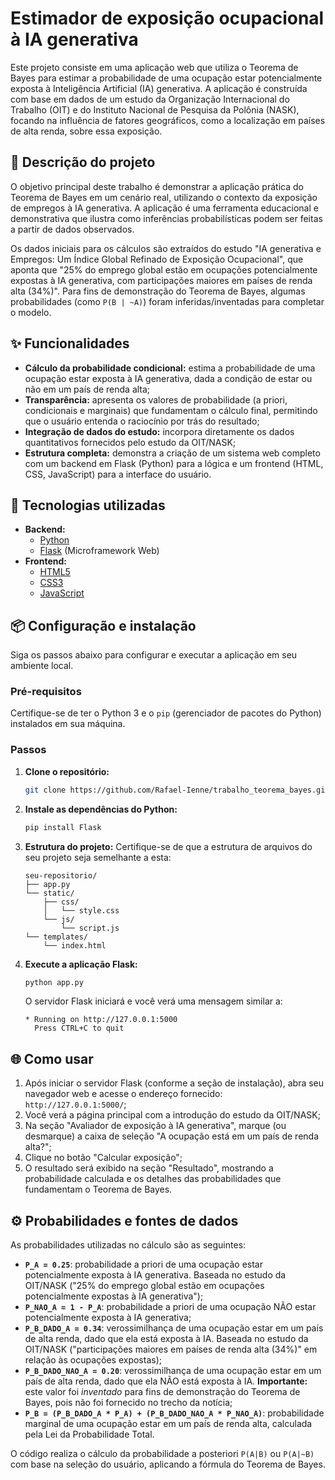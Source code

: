 # Estimador de exposição ocupacional à IA generativa

Este projeto consiste em uma aplicação web que utiliza o Teorema de Bayes para estimar a probabilidade de uma ocupação estar potencialmente exposta à Inteligência Artificial (IA) generativa. A aplicação é construída com base em dados de um estudo da Organização Internacional do Trabalho (OIT) e do Instituto Nacional de Pesquisa da Polônia (NASK), focando na influência de fatores geográficos, como a localização em países de alta renda, sobre essa exposição.

## 📄 Descrição do projeto

O objetivo principal deste trabalho é demonstrar a aplicação prática do Teorema de Bayes em um cenário real, utilizando o contexto da exposição de empregos à IA generativa. A aplicação é uma ferramenta educacional e demonstrativa que ilustra como inferências probabilísticas podem ser feitas a partir de dados observados.

Os dados iniciais para os cálculos são extraídos do estudo "IA generativa e Empregos: Um Índice Global Refinado de Exposição Ocupacional", que aponta que "25% do emprego global estão em ocupações potencialmente expostas à IA generativa, com participações maiores em países de renda alta (34%)". Para fins de demonstração do Teorema de Bayes, algumas probabilidades (como `P(B | ~A)`) foram inferidas/inventadas para completar o modelo.

## ✨ Funcionalidades

* **Cálculo da probabilidade condicional:** estima a probabilidade de uma ocupação estar exposta à IA generativa, dada a condição de estar ou não em um país de renda alta;
* **Transparência:** apresenta os valores de probabilidade (a priori, condicionais e marginais) que fundamentam o cálculo final, permitindo que o usuário entenda o raciocínio por trás do resultado;
* **Integração de dados do estudo:** incorpora diretamente os dados quantitativos fornecidos pelo estudo da OIT/NASK;
* **Estrutura completa:** demonstra a criação de um sistema web completo com um backend em Flask (Python) para a lógica e um frontend (HTML, CSS, JavaScript) para a interface do usuário.

## 🚀 Tecnologias utilizadas

* **Backend:**
    * [Python](https://www.python.org/)
    * [Flask](https://flask.palletsprojects.com/) (Microframework Web)
* **Frontend:**
    * [HTML5](https://developer.mozilla.org/pt-BR/docs/Web/HTML)
    * [CSS3](https://developer.mozilla.org/pt-BR/docs/Web/CSS)
    * [JavaScript](https://developer.mozilla.org/pt-BR/docs/Web/JavaScript)

## 📦 Configuração e instalação

Siga os passos abaixo para configurar e executar a aplicação em seu ambiente local.

### Pré-requisitos

Certifique-se de ter o Python 3 e o `pip` (gerenciador de pacotes do Python) instalados em sua máquina.

### Passos

1.  **Clone o repositório:**
    ```bash
    git clone https://github.com/Rafael-Ienne/trabalho_teorema_bayes.git
    ```

2.  **Instale as dependências do Python:**
    ```bash
    pip install Flask
    ```

4.  **Estrutura do projeto:**
    Certifique-se de que a estrutura de arquivos do seu projeto seja semelhante a esta:
    ```
    seu-repositorio/
    ├── app.py
    └── static/
        ├── css/
        │   └── style.css
        └── js/
            └── script.js
    └── templates/
        └── index.html
    ```

5.  **Execute a aplicação Flask:**
    ```bash
    python app.py
    ```
    O servidor Flask iniciará e você verá uma mensagem similar a:
    ```
    * Running on http://127.0.0.1:5000
      Press CTRL+C to quit
    ```

## 🌐 Como usar

1.  Após iniciar o servidor Flask (conforme a seção de instalação), abra seu navegador web e acesse o endereço fornecido: `http://127.0.0.1:5000/`;
2.  Você verá a página principal com a introdução do estudo da OIT/NASK;
3.  Na seção "Avaliador de exposição à IA generativa", marque (ou desmarque) a caixa de seleção "A ocupação está em um país de renda alta?";
4.  Clique no botão "Calcular exposição";
5.  O resultado será exibido na seção "Resultado", mostrando a probabilidade calculada e os detalhes das probabilidades que fundamentam o Teorema de Bayes.

## ⚙️ Probabilidades e fontes de dados

As probabilidades utilizadas no cálculo são as seguintes:

* **`P_A = 0.25`**: probabilidade a priori de uma ocupação estar potencialmente exposta à IA generativa. Baseada no estudo da OIT/NASK ("25% do emprego global estão em ocupações potencialmente expostas à IA generativa");
* **`P_NAO_A = 1 - P_A`**: probabilidade a priori de uma ocupação NÃO estar potencialmente exposta à IA generativa;
* **`P_B_DADO_A = 0.34`**: verossimilhança de uma ocupação estar em um país de alta renda, dado que ela está exposta à IA. Baseada no estudo da OIT/NASK ("participações maiores em países de renda alta (34%)" em relação às ocupações expostas);
* **`P_B_DADO_NAO_A = 0.20`**: verossimilhança de uma ocupação estar em um país de alta renda, dado que ela NÃO está exposta à IA. **Importante:** este valor foi *inventado* para fins de demonstração do Teorema de Bayes, pois não foi fornecido no trecho da notícia;
* **`P_B = (P_B_DADO_A * P_A) + (P_B_DADO_NAO_A * P_NAO_A)`**: probabilidade marginal de uma ocupação estar em um país de renda alta, calculada pela Lei da Probabilidade Total.

O código realiza o cálculo da probabilidade a posteriori `P(A|B)` ou `P(A|~B)` com base na seleção do usuário, aplicando a fórmula do Teorema de Bayes.
